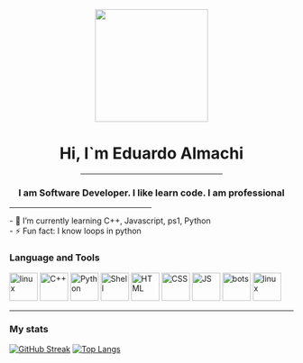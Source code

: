 

<div align="center";>
  <img src="https://media.giphy.com/media/wLNuW1tCKRiPmDV5Y4/giphy.gif" height= 200px;></img>
  <h1>Hi, I`m Eduardo Almachi</h1>
  <hr style="width:50%";>
  <h3>I am Software Developer. I like learn code. I am professional </h3>
</div>
<hr style="width:50%";>
<div>
  <a>- 🌱 I’m currently learning C++, Javascript, ps1, Python</a>
  <br>
  <a>- ⚡ Fun fact: I know loops in python </a>
</div>
<div align="left">
  <h3>Language and Tools</h3>  
  <img src="https://camo.githubusercontent.com/fbfcb9e3dc648adc93bef37c718db16c52f617ad055a26de6dc3c21865c3321d/68747470733a2f2f7777772e766563746f726c6f676f2e7a6f6e652f6c6f676f732f6769742d73636d2f6769742d73636d2d69636f6e2e737667" weight="50" height="50" tittle="linux" alt="linux"></img>
  <img src=https://upload.wikimedia.org/wikipedia/commons/thumb/1/18/ISO_C%2B%2B_Logo.svg/306px-ISO_C%2B%2B_Logo.svg.png?20170928190710 weight="50" height="50" tittle="C++" alt="C++">     </img>
  <img src=https://blog.insaid.co/wp-content/uploads/2019/04/Python-logo.jpg weight="50" height="50" tittle="Python" alt="Python"></img>
  <img src="https://encrypted-tbn0.gstatic.com/images?q=tbn:ANd9GcT-eQAW43SFADt2Edew9i4MuGgC4vZTRxpsn40eRNoSoF7Pq1VjRb2J1Bds1Z1Kerzzd0s&usqp=CAU" weight="50" height="50" tittle="Shell" alt="Shell"></img>
  <img src="https://encrypted-tbn0.gstatic.com/images?q=tbn:ANd9GcQpngGRjYX1ca7qAADU3K6eGLj7ShQE3L2otdzfryl_Y9Ht2QRoQKYQbsXd36XIxMbYOw0&usqp=CAU" weight="50" height="50" tittle="HTML" alt="HTML"></img>
  <img src="https://encrypted-tbn0.gstatic.com/images?q=tbn:ANd9GcRaAxQmQ8M716AejClkT8HIvw80bHKHnHu-raqJmSsenQ1E-B3mz6m_7kUz7mb-2ug3rQI&usqp=CAU" weight="50" height="50" tittle="CSS" alt="CSS"></img>
  <img src="https://upload.wikimedia.org/wikipedia/commons/6/6a/JavaScript-logo.png" weight="50" height="50" tittle="JS" alt="JS"></img>
  <img src="https://encrypted-tbn0.gstatic.com/images?q=tbn:ANd9GcTkkJ0NbLBUC2zEjagtSfIkNtRK7wZLEnkrMQ&usqp=CAU" weight="50" height="50" tittle="Botstrap" alt="bots"></img>
  <img src="https://encrypted-tbn0.gstatic.com/images?q=tbn:ANd9GcRbi9aVFq2CV5UxsEhDk4L5Hk_u4nHnSTnsWhnOUNRg4mfdOfWZfJoPGLZL01QvgvIDT8Q&usqp=CAU" weight="50" height="50" tittle="linux" alt="linux"></img>
</div>

---
### My stats
[![GitHub Streak](http://github-readme-streak-stats.herokuapp.com?user=edusebass&theme=dark)](https://git.io/streak-stats)
[![Top Langs](https://github-readme-stats.vercel.app/api/top-langs/?username=edusebass&layout=compact)](https://github.com/anuraghazra/github-readme-stats)
